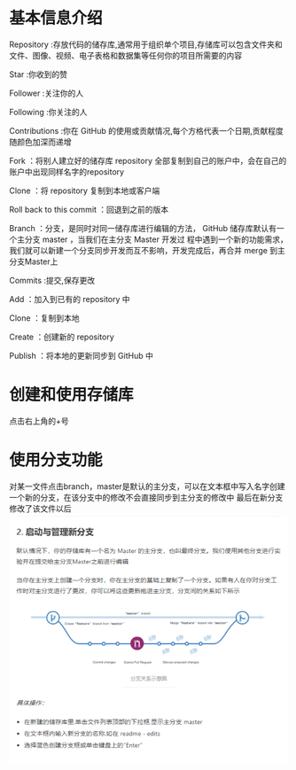 # 基本信息介绍

Repository :存放代码的储存库,通常用于组织单个项目,存储库可以包含文件夹和文件、图像、视频、电子表格和数据集等任何你的项目所需要的内容

Star :你收到的赞

Follower :关注你的人

Following :你关注的人

Contributions :你在 GitHub 的使用或贡献情况,每个方格代表一个日期,贡献程度随颜色加深而递增

Fork ：将别人建立好的储存库 repository 全部复制到自己的账户中，会在自己的账户中出现同样名字的repository

Clone ：将 repository 复制到本地或客户端

Roll back to this commit ：回退到之前的版本

Branch ：分支，是同时对同一储存库进行编辑的方法， GitHub 储存库默认有一个主分支 master ，当我们在主分支 Master 开发过
程中遇到一个新的功能需求，我们就可以新建一个分支同步开发而互不影响，开发完成后，再合并 merge 到主分支Master上

Commits :提交,保存更改

Add ：加入到已有的 repository 中

Clone ：复制到本地

Create ：创建新的 repository

Publish ：将本地的更新同步到 GitHub 中

# 创建和使用存储库
点击右上角的+号

# 使用分支功能
对某一文件点击branch，master是默认的主分支，可以在文本框中写入名字创建一个新的分支，在该分支中的修改不会直接同步到主分支的修改中
最后在新分支修改了该文件以后
![](/picture_src/p1.png)
